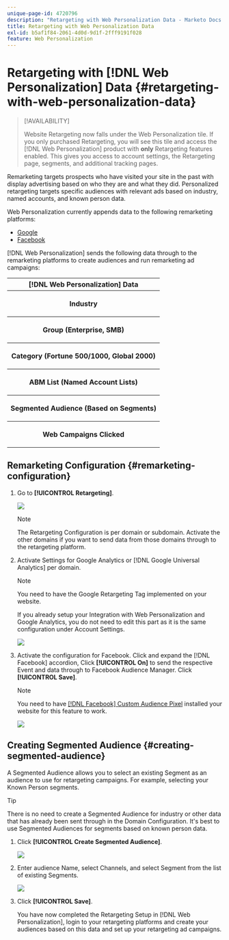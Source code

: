 ```yaml
---
unique-page-id: 4720796
description: "Retargeting with Web Personalization Data - Marketo Docs - Product Documentation"
title: Retargeting with Web Personalization Data
exl-id: b5af1f84-2061-4d0d-9d1f-2fff9191f028
feature: Web Personalization
---
```

# Retargeting with [!DNL Web Personalization] Data {#retargeting-with-web-personalization-data}

>[!AVAILABILITY]
>
>Website Retargeting now falls under the Web Personalization tile. If you only purchased Retargeting, you will see this tile and access the [!DNL Web Personalization] product with **only** Retargeting features enabled. This gives you access to account settings, the Retargeting page, segments, and additional tracking pages.

Remarketing targets prospects who have visited your site in the past with display advertising based on who they are and what they did. Personalized retargeting targets specific audiences with relevant ads based on industry, named accounts, and known person data.

Web Personalization currently appends data to the following remarketing platforms:

* [Google](/help/marketo/product-docs/web-personalization/website-retargeting/personalized-remarketing-in-google.md)
* [Facebook](/help/marketo/product-docs/web-personalization/website-retargeting/personalized-remarketing-in-facebook.md)

[!DNL Web Personalization] sends the following data through to the remarketing platforms to create audiences and run remarketing ad campaigns:

<table>
 <tbody>
  <tr>
   <th colspan="1">[!DNL Web Personalization] Data</th>
  </tr>
  <tr>
   <th><p>Industry</p></th>
  </tr>
  <tr>
   <th><p>Group (Enterprise, SMB)</p></th>
  </tr>
  <tr>
   <th><p>Category (Fortune 500/1000, Global 2000)</p></th>
  </tr>
  <tr>
   <th><p>ABM List (Named Account Lists)</p></th>
  </tr>
  <tr>
   <th><p>Segmented Audience (Based on Segments)</p></th>
  </tr>
  <tr>
   <th><p>Web Campaigns Clicked</p></th>
  </tr>
 </tbody>
</table>

## Remarketing Configuration {#remarketing-configuration}

1. Go to **[!UICONTROL Retargeting]**.

   ![](assets/one.png)

   >[!NOTE]
   >
   >The Retargeting Configuration is per domain or subdomain. Activate the other domains if you want to send data from those domains through to the retargeting platform.

1. Activate Settings for Google Analytics or [!DNL Google Universal Analytics] per domain.

   >[!NOTE]
   >
   >You need to have the Google Retargeting Tag implemented on your website.
   >
   >If you already setup your Integration with Web Personalization and Google Analytics, you do not need to edit this part as it is the same configuration under Account Settings.

   ![](assets/two.png)

1. Activate the configuration for Facebook. Click and expand the [!DNL Facebook] accordion, Click **[!UICONTROL On]** to send the respective Event and data through to Facebook Audience Manager. Click **[!UICONTROL Save]**.

   >[!NOTE]
   >
   >You need to have [[!DNL Facebook] Custom Audience Pixel](https://developers.facebook.com/docs/ads-for-websites/website-custom-audiences/getting-started#install-the-pixel) installed your website for this feature to work.

   ![](assets/three.png)

## Creating Segmented Audience {#creating-segmented-audience}

A Segmented Audience allows you to select an existing Segment as an audience to use for retargeting campaigns. For example, selecting your Known Person segments.

>[!TIP]
>
>There is no need to create a Segmented Audience for industry or other data that has already been sent through in the Domain Configuration. It's best to use Segmented Audiences for segments based on known person data.

1. Click **[!UICONTROL Create Segmented Audience]**.

   ![](assets/image2015-1-15-16-3a36-3a38.png)

1. Enter audience Name, select Channels, and select Segment from the list of existing Segments.

   ![](assets/image2015-1-15-16-3a40-3a17.png)

1. Click **[!UICONTROL Save]**.

   You have now completed the Retargeting Setup in [!DNL Web Personalization], login to your retargeting platforms and create your audiences based on this data and set up your retargeting ad campaigns.

